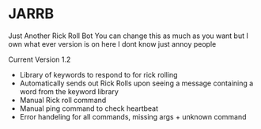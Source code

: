 # JARRB
Just Another Rick Roll Bot
You can change this as much as you want but I own what ever version is on here I dont know just annoy people

Current Version 1.2

- Library of keywords to respond to for rick rolling
- Automatically sends out Rick Rolls upon seeing a message containing a word from the keyword library
- Manual Rick roll command
- Manual ping command to check heartbeat
- Error handeling for all commands, missing args + unknown command
